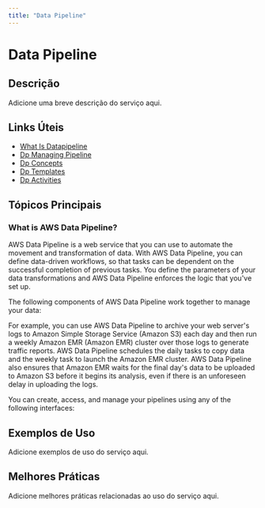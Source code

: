 ```yaml
---
title: "Data Pipeline"
---
```


# Data Pipeline

## Descrição

Adicione uma breve descrição do serviço aqui.

## Links Úteis

- [What Is Datapipeline](https://docs.aws.amazon.com/datapipeline/latest/DeveloperGuide/what-is-datapipeline.html)
- [Dp Managing Pipeline](https://docs.aws.amazon.com/datapipeline/latest/DeveloperGuide/dp-managing-pipeline.html)
- [Dp Concepts](https://docs.aws.amazon.com/datapipeline/latest/DeveloperGuide/dp-concepts.html)
- [Dp Templates](https://docs.aws.amazon.com/datapipeline/latest/DeveloperGuide/dp-templates.html)
- [Dp Activities](https://docs.aws.amazon.com/datapipeline/latest/DeveloperGuide/dp-activities.html)

## Tópicos Principais

### What is AWS Data Pipeline?

AWS Data Pipeline is a web service that you can use to automate the movement and transformation of
        data. With AWS Data Pipeline, you can define data-driven workflows, so that tasks can be dependent on
        the successful completion of previous tasks. You define the parameters of your data
        transformations and AWS Data Pipeline enforces the logic that you've set up. 

The following components of AWS Data Pipeline work together to manage your data:

 For example, you can use AWS Data Pipeline to archive your web server's logs to Amazon Simple Storage Service (Amazon S3)
        each day and then run a weekly Amazon EMR (Amazon EMR) cluster over those logs to generate traffic
        reports. AWS Data Pipeline schedules the daily tasks to copy data and the weekly task to launch the
        Amazon EMR cluster. AWS Data Pipeline also ensures that Amazon EMR waits for the final day's data to be uploaded
        to Amazon S3 before it begins its analysis, even if there is an unforeseen delay in uploading the
        logs.

You can create, access, and manage your pipelines using any of the following
            interfaces:

## Exemplos de Uso

Adicione exemplos de uso do serviço aqui.

## Melhores Práticas

Adicione melhores práticas relacionadas ao uso do serviço aqui.

